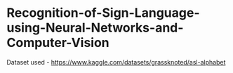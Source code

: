 # Recognition-of-Sign-Language-using-Neural-Networks-and-Computer-Vision

Dataset used - https://www.kaggle.com/datasets/grassknoted/asl-alphabet
